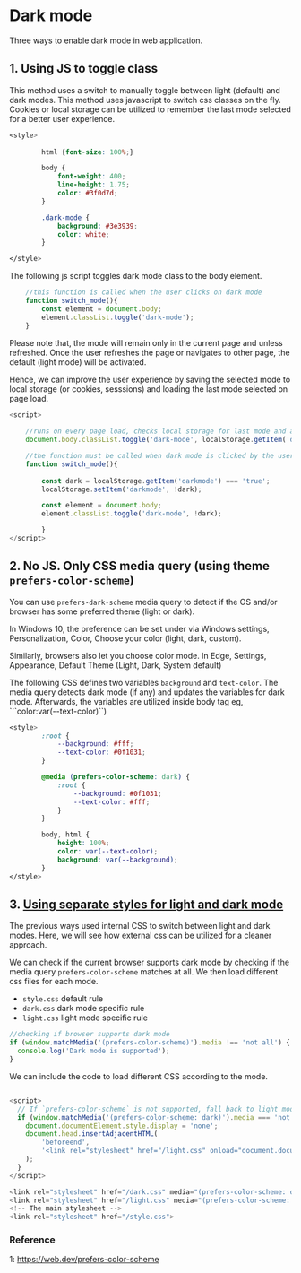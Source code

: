 # Dark mode

Three ways to enable dark mode in web application.

## 1. Using JS to toggle class

This method uses a switch to manually toggle between light (default) and dark modes. This method uses javascript to switch css classes on the fly. Cookies or local storage can be utilized to remember the last mode selected for a better user experience.

```css
<style>
        
        html {font-size: 100%;}

        body {
            font-weight: 400;
            line-height: 1.75;
            color: #3f0d7d;
        }

        .dark-mode {
            background: #3e3939;
            color: white;
        }

</style>
```

The following js script toggles dark mode class to the body element.

```js
    //this function is called when the user clicks on dark mode
    function switch_mode(){
        const element = document.body;
        element.classList.toggle('dark-mode');
    }

```

Please note that, the mode will remain only in the current page and unless refreshed. Once the user refreshes the page or navigates to other page, the default (light mode) will be activated.

Hence, we can improve the user experience by saving the selected mode to local storage (or cookies, sesssions) and loading the last mode selected on page load.

```js
<script>
    
    //runs on every page load, checks local storage for last mode and applies dark mode if found
    document.body.classList.toggle('dark-mode', localStorage.getItem('darkmode') === 'true');

    //the function must be called when dark mode is clicked by the user
    function switch_mode(){
        
        const dark = localStorage.getItem('darkmode') === 'true';
        localStorage.setItem('darkmode', !dark);

        const element = document.body;
        element.classList.toggle('dark-mode', !dark);

        }
</script>
```

## 2. No JS. Only CSS media query (using theme ```prefers-color-scheme```)

You can use ```prefers-dark-scheme``` media query to detect if the OS and/or browser has some preferred theme (light or dark).

In Windows 10, the preference can be set under via Windows settings, Personalization, Color, Choose your color (light, dark, custom).

Similarly, browsers also let you choose color mode. In Edge, Settings, Appearance, Default Theme (Light, Dark, System default)

The following CSS defines two variables ```background``` and ```text-color```. The media query detects dark mode (if any) and updates the variables for dark mode. Afterwards, the variables are utilized inside body tag eg, ```color:var(--text-color)``)

```css
<style>
        :root {
            --background: #fff;
            --text-color: #0f1031;
        }

        @media (prefers-color-scheme: dark) {
            :root {
                --background: #0f1031;
                --text-color: #fff;
            }
        }

        body, html {
            height: 100%;
            color: var(--text-color);
            background: var(--background);
        }
</style>
```

## 3. [Using separate styles for light and dark mode](1)

The previous ways used internal CSS to switch between light and dark modes. Here, we will see how external css can be utilized for a cleaner approach.

We can check if the current browser supports dark mode by checking if the media query ```prefers-color-scheme``` matches at all. We then load different css files for each mode.

- ```style.css``` default rule
- ```dark.css``` dark mode specific rule
- ```light.css``` light mode specific rule

```js
//checking if browser supports dark mode
if (window.matchMedia('(prefers-color-scheme)').media !== 'not all') {
  console.log('Dark mode is supported');
}
```

We can include the code to load different CSS according to the mode.

```js

<script>
  // If `prefers-color-scheme` is not supported, fall back to light mode.
  if (window.matchMedia('(prefers-color-scheme: dark)').media === 'not all') {
    document.documentElement.style.display = 'none';
    document.head.insertAdjacentHTML(
        'beforeend',
        '<link rel="stylesheet" href="/light.css" onload="document.documentElement.style.display = \'\'">'
    );
  }
</script>

<link rel="stylesheet" href="/dark.css" media="(prefers-color-scheme: dark)">
<link rel="stylesheet" href="/light.css" media="(prefers-color-scheme: light)">
<!-- The main stylesheet -->
<link rel="stylesheet" href="/style.css">
```

### Reference

1: <https://web.dev/prefers-color-scheme>
